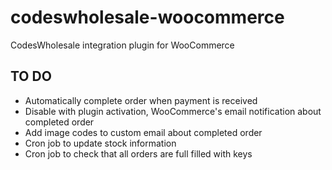 codeswholesale-woocommerce
==========================

CodesWholesale integration plugin for WooCommerce

TO DO
-----
* Automatically complete order when payment is received
* Disable with plugin activation, WooCommerce's email notification about completed order
* Add image codes to custom email about completed order
* Cron job to update stock information
* Cron job to check that all orders are full filled with keys
